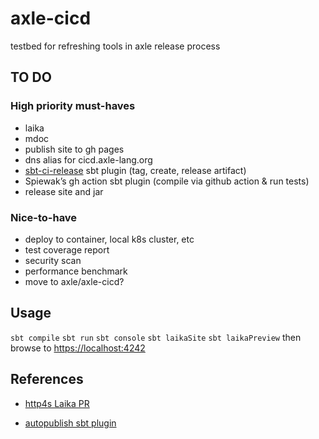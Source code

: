 # axle-cicd

testbed for refreshing tools in axle release process

## TO DO

### High priority must-haves

* laika
* mdoc
* publish site to gh pages
* dns alias for cicd.axle-lang.org
* [sbt-ci-release](https://github.com/sbt/sbt-ci-release) sbt plugin (tag, create, release artifact)
* Spiewak’s gh action sbt plugin (compile via github action & run tests)
* release site and jar

### Nice-to-have

* deploy to container, local k8s cluster, etc
* test coverage report
* security scan
* performance benchmark
* move to axle/axle-cicd?

## Usage

`sbt compile`
`sbt run`
`sbt console`
`sbt laikaSite`
`sbt laikaPreview` then browse to [https://localhost:4242](https://localhost:4242)

## References

* [http4s Laika PR](https://github.com/http4s/http4s/pull/5313)

* [autopublish sbt plugin](https://eed3si9n.com/auto-publish-sbt-plugin-from-github-actions/)

